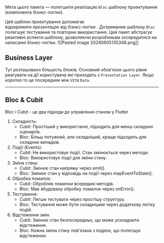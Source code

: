 Мета цього пакета — полегшити реалізацію `Bloc` шаблону проектування (компонента бізнес-логіки).

Цей шаблон проектування допомагає відокремити _презентацію_ від _бізнес-логіки_ . Дотримання шаблону `Bloc` полегшує тестування та повторне використання. Цей пакет абстрагує реактивні аспекти шаблону, дозволяючи розробникам зосередитися на написанні бізнес-логіки.
![[Pasted image 20240605135348.png]]
## Business Layer
Тут розташовано більшість блоків. Основний обов'язок цього рівня реагувати на дії користувача які приходять з `Presentation Layer`. Якщо коротко то це посередник між `UI`та `Data`.

---
## Bloc & Cubit

Bloc і Cubit - це два підходи до управління станом у Flutter

1. Складність:
    - Cubit: Простіший у використанні, підходить для менш складних сценаріїв.
    - Bloc: Більш потужний, але складніший, краще підходить для складних випадків.
2. Події (Events):
    - Cubit: Не використовує події. Стан змінюється через методи.
    - Bloc: Використовує події для зміни стану.
3. Зміна стану:
    - Cubit: Змінює стан напряму через emit().
    - Bloc: Змінює стан у відповідь на події через mapEventToState().
4. Обробка помилок:
    - Cubit: Обробляє помилки всередині методів.
    - Bloc: Має вбудовану обробку помилок через onError().
5. Тестування:
    - Cubit: Легше тестувати через простішу структуру.
    - Bloc: Тестування може бути складнішим через додаткову логіку подій.
6. Відстеження змін:
    - Cubit: Змінює стан безпосередньо, що може ускладнити відстеження.
    - Bloc: Кожна зміна стану пов'язана з подією, що полегшує відстеження.